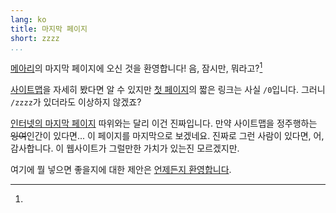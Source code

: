 ```yaml
---
lang: ko
title: 마지막 페이지
short: zzzz
...
```


[메아리](/)의 마지막 페이지에 오신 것을 환영합니다! 음, 잠시만, 뭐라고?[^1]

[^1]:
[사이트맵](/sitemap)을 자세히 봤다면 알 수 있지만
[첫 페이지](/)의 짧은 링크는 사실 `/0`입니다.
그러니 `/zzzz`가 있더라도 이상하지 않겠죠?

[인터넷의 마지막 페이지][last-page] 따위와는 달리 이건 진짜입니다.
만약 사이트맵을 정주행하는 ~~잉여~~인간이 있다면... 이 페이지를 마지막으로 보겠네요.
진짜로 그런 사람이 있다면, 어, 감사합니다. 이 웹사이트가 그럴만한 가치가 있는진 모르겠지만.

[last-page]: http://knowyourmeme.com/memes/the-last-page-of-the-internet

여기에 뭘 넣으면 좋을지에 대한 제안은 [언제든지 환영합니다](/cont).

